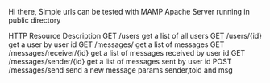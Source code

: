 Hi there,
Simple  urls can be tested with MAMP Apache Server running in public directory 

HTTP  Resource                  Description
GET   /users                    get a list of all users
GET	  /users/{id}	              get a user by user id
GET 	/messages/	              get a list of messages
GET	  /messages/receiver/{id}	  get a list of messages received by user id
GET	  /messages/sender/{id}	    get a list of messages sent by user id
POST	/messages/send	          send a new message params sender,toid and msg
